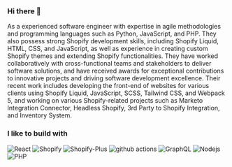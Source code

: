 ### Hi there 👋

As a experienced software engineer with expertise in agile methodologies and programming languages such as Python, JavaScript, and PHP. They also possess strong Shopify development skills, including Shopify Liquid, HTML, CSS, and JavaScript, as well as experience in creating custom Shopify themes and extending Shopify functionalities. They have worked collaboratively with cross-functional teams and stakeholders to deliver software solutions, and have received awards for exceptional contributions to innovative projects and driving software development excellence. Their recent work includes developing the front-end of websites for various clients using Shopify Liquid, JavaScript, SCSS, Tailwind CSS, and Webpack 5, and working on various Shopify-related projects such as Marketo Integration Connector, Headless Shopify, 3rd Party to Shopify Integration, and Inventory System.

<h3>I like to build with</h3>
<p>
<img alt="React" src="https://img.shields.io/badge/-React-45b8d8?style=flat-square&logo=react&logoColor=white" />
<img alt="Shopify" src="https://img.shields.io/badge/-Shopify-green?style=flat-square&logoColor=white" />
<img alt="Shopify-Plus" src="https://img.shields.io/badge/-Shopify-Plus-green?style=flat-square&logoColor=white" />
<img alt="github actions" src="https://img.shields.io/badge/-Github_Actions-2088FF?style=flat-square&logo=github-actions&logoColor=white" />
<img alt="GraphQL" src="https://img.shields.io/badge/-GraphQL-E10098?style=flat-square&logo=graphql&logoColor=white" />
<img alt="Nodejs" src="https://img.shields.io/badge/-Nodejs-43853d?style=flat-square&logo=Node.js&logoColor=white" />
<img alt="PHP" src="https://img.shields.io/badge/-php-43853d?style=flat-square&logo=php&logoColor=white" />  
</p>
<!--
**divyanshu92/divyanshu92** is a ✨ _special_ ✨ repository because its `README.md` (this file) appears on your GitHub profile.

Here are some ideas to get you started:

- 🔭 I’m currently working on ...
- 🌱 I’m currently learning ...
- 👯 I’m looking to collaborate on ...
- 🤔 I’m looking for help with ...
- 💬 Ask me about ...
- 📫 How to reach me: ...
- 😄 Pronouns: ...
- ⚡ Fun fact: ...
-->
